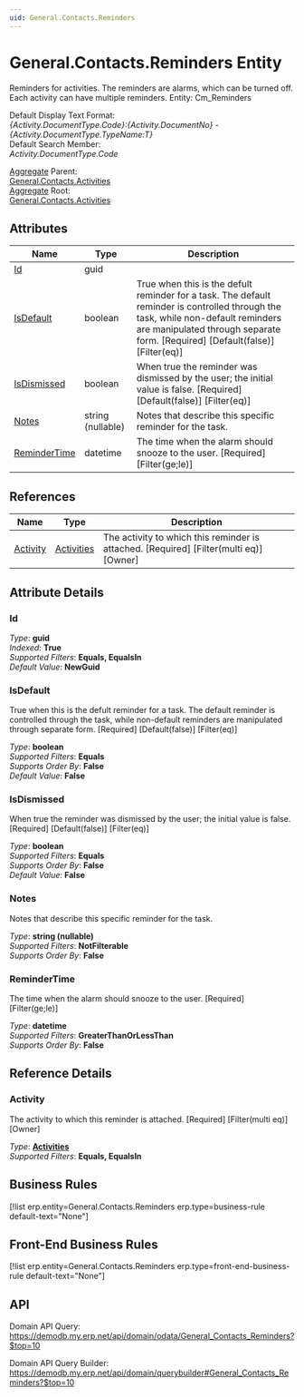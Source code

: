 ```yaml
---
uid: General.Contacts.Reminders
---
```

# General.Contacts.Reminders Entity

Reminders for activities. The reminders are alarms, which can be turned off. Each activity can have multiple reminders. Entity: Cm_Reminders

Default Display Text Format:  
_{Activity.DocumentType.Code}:{Activity.DocumentNo} - {Activity.DocumentType.TypeName:T}_  
Default Search Member:  
_Activity.DocumentType.Code_  

[Aggregate](xref:aggregates) Parent:  
[General.Contacts.Activities](General.Contacts.Activities.md)  
[Aggregate](xref:aggregates) Root:  
[General.Contacts.Activities](General.Contacts.Activities.md)  

## Attributes

| Name | Type | Description |
| ---- | ---- | --- |
| [Id](General.Contacts.Reminders.md#id) | guid |  
| [IsDefault](General.Contacts.Reminders.md#isdefault) | boolean | True when this is the defult reminder for a task. The default reminder is controlled through the task, while non-default reminders are manipulated through separate form. [Required] [Default(false)] [Filter(eq)] 
| [IsDismissed](General.Contacts.Reminders.md#isdismissed) | boolean | When true the reminder was dismissed by the user; the initial value is false. [Required] [Default(false)] [Filter(eq)] 
| [Notes](General.Contacts.Reminders.md#notes) | string (nullable) | Notes that describe this specific reminder for the task. 
| [ReminderTime](General.Contacts.Reminders.md#remindertime) | datetime | The time when the alarm should snooze to the user. [Required] [Filter(ge;le)] 

## References

| Name | Type | Description |
| ---- | ---- | --- |
| [Activity](General.Contacts.Reminders.md#activity) | [Activities](General.Contacts.Activities.md) | The activity to which this reminder is attached. [Required] [Filter(multi eq)] [Owner] |


## Attribute Details

### Id

_Type_: **guid**  
_Indexed_: **True**  
_Supported Filters_: **Equals, EqualsIn**  
_Default Value_: **NewGuid**  

### IsDefault

True when this is the defult reminder for a task. The default reminder is controlled through the task, while non-default reminders are manipulated through separate form. [Required] [Default(false)] [Filter(eq)]

_Type_: **boolean**  
_Supported Filters_: **Equals**  
_Supports Order By_: **False**  
_Default Value_: **False**  

### IsDismissed

When true the reminder was dismissed by the user; the initial value is false. [Required] [Default(false)] [Filter(eq)]

_Type_: **boolean**  
_Supported Filters_: **Equals**  
_Supports Order By_: **False**  
_Default Value_: **False**  

### Notes

Notes that describe this specific reminder for the task.

_Type_: **string (nullable)**  
_Supported Filters_: **NotFilterable**  
_Supports Order By_: **False**  

### ReminderTime

The time when the alarm should snooze to the user. [Required] [Filter(ge;le)]

_Type_: **datetime**  
_Supported Filters_: **GreaterThanOrLessThan**  
_Supports Order By_: **False**  


## Reference Details

### Activity

The activity to which this reminder is attached. [Required] [Filter(multi eq)] [Owner]

_Type_: **[Activities](General.Contacts.Activities.md)**  
_Supported Filters_: **Equals, EqualsIn**  



## Business Rules

[!list erp.entity=General.Contacts.Reminders erp.type=business-rule default-text="None"]

## Front-End Business Rules

[!list erp.entity=General.Contacts.Reminders erp.type=front-end-business-rule default-text="None"]

## API

Domain API Query:
<https://demodb.my.erp.net/api/domain/odata/General_Contacts_Reminders?$top=10>

Domain API Query Builder:
<https://demodb.my.erp.net/api/domain/querybuilder#General_Contacts_Reminders?$top=10>

